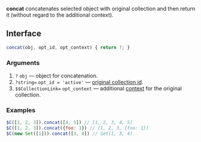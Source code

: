 **concat** concatenates selected object with original collection and then return it (without regard to the additional context).

## Interface

```js
concat(obj, opt_id, opt_context) { return ?; }
```

### Arguments

1. `?` `obj` — object for concatenation.
2. `?string=` `opt_id = 'active'` — [original collection id](https://github.com/kobezzza/Collection/wiki/%D0%95%D0%B4%D0%B8%D0%BD%D1%8B%D0%B9-%D0%B8%D0%BD%D1%82%D0%B5%D1%80%D1%84%D0%B5%D0%B9%D1%81-%D0%B8%D1%82%D0%B5%D1%80%D0%B0%D1%82%D0%BE%D1%80%D0%BE%D0%B2#id).
3. `$$CollectionLink=` `opt_context` — additional [context](https://github.com/kobezzza/Collection/wiki/%D0%95%D0%B4%D0%B8%D0%BD%D1%8B%D0%B9-%D0%B8%D0%BD%D1%82%D0%B5%D1%80%D1%84%D0%B5%D0%B9%D1%81-%D0%B8%D1%82%D0%B5%D1%80%D0%B0%D1%82%D0%BE%D1%80%D0%BE%D0%B2#context) for the original collection.

### Examples

```js
$C([1, 2, 3]).concat([4, 5]) // [1, 2, 3, 4, 5]
$C([1, 2, 3]).concat({foo: 1}) // [1, 2, 3, {foo: 1}]
$C(new Set([1])).concat([3, 4]) // Set(1, 3, 4)
```
